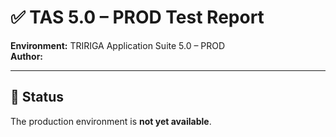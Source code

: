 # ✅ TAS 5.0 – PROD Test Report

**Environment:** TRIRIGA Application Suite 5.0 – PROD  
**Author:** 
<!-- {docsify-updated} -->

---

## 🚧 Status

The production environment is **not yet available**.
